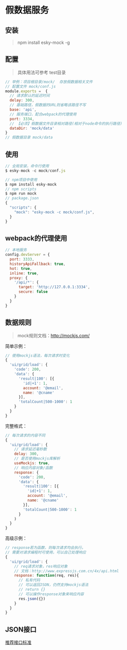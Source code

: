 # 假数据服务

## 安装

> npm install esky-mock -g


## 配置

> 具体用法可参考 test目录

~~~js
// 举例：项目根目录/mock/  存放假数据相关文件
// 配置文件 mock/conf.js
module.exports =  {
  // 请求默认的延迟时间
  delay: 300,
  // 基础路径，假数据的URL则省略该路径不写
  base: 'api',
  // 服务端口，配合webpack的代理使用
  port: 3334,
  // 【必须】假数据文件目录相对路径(相对于node命令的执行路径)
  dataDir: 'mock/data'
}
// 假数据目录 mock/data
~~~

## 使用
~~~js
// 全局安装，命令行使用
$ esky-mock -c mock/conf.js
~~~

~~~js
// npm项目中使用
$ npm install esky-mock
// npm scripts
$ npm run mock
// package.json
{
  "scripts": {
    "mock": "esky-mock -c mock/conf.js",
  }
}
~~~

## webpack的代理使用

~~~js
// 本地服务
config.devServer = {
  port: 3333,
  historyApiFallback: true,
  hot: true,
  inline: true,
  proxy: {
    '/api/*': {
      target: 'http://127.0.0.1:3334',
      secure: false
    }
  }
}
~~~

## 数据规则

> mock规则文档：http://mockjs.com/

简单示例：

~~~js
// 使用mockjs语法，每次请求时变化
{
  'ui/grid/load': {
    'code': 200,
    'data': {
      'result|100': [{
        'id|+1': 1,
        account: '@email',
        name: '@cname'
      }],
      'totalCount|500-1000': 1
    }
  }
}
~~~

完整格式：

~~~js
// 每次请求的内容不同
{
  'ui/grid/load': {
    // 请求延迟毫秒数
    delay: 300,
    // 是否使用mockjs库解析
    useMockjs: true,
    // 响应内容对象/函数
    response: {
      'code': 200,
      'data': {
        'result|100': [{
          'id|+1': 1,
          account: '@email',
          name: '@cname'
        }],
        'totalCount|500-1000': 1
      }
    )
  }
}
~~~

高级示例：

~~~js
// response若为函数，则每次请求均会执行。
// 需要对请求编程时可使用，可以自己处理响应
{
  'ui/grid/load': {
    // req请求对象，res响应对象
    // 文档：http://www.expressjs.com.cn/4x/api.html
    response: function(req, res){
      // 私有代码
      // 可以返回JSON，仍然支持mockjs语法
      // return {}
      // 可以操作response对象来响应内容
      res.json({})
    }
  }
}
~~~

## JSON接口

[推荐接口标准](https://github.com/esky/esky-mock/blob/master/JSON.md)
